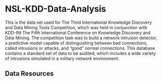 # NSL-KDD-Data-Analysis
This is the data set used for The Third International Knowledge Discovery and Data Mining Tools Competition, which was held in conjunction with KDD-99 The Fifth International Conference on Knowledge Discovery and Data Mining. The competition task was to build a network intrusion detector, a predictive model capable of distinguishing between bad connections, called intrusions or attacks, and “good” normal connections. This database contains a standard set of data to be audited, which includes a wide variety of intrusions simulated in a military network environment.


## Data Resources

